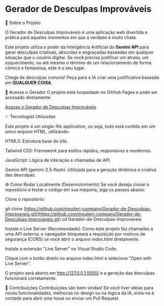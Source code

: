 # Gerador de Desculpas Improváveis
🚀 Sobre o Projeto

O Gerador de Desculpas Improváveis é uma aplicação web divertida e prática para aqueles momentos em que a verdade é muito chata.

Este projeto utiliza o poder da Inteligência Artificial do **Gemini API** para gerar desculpas criativas, absurdas e engraçadas baseadas em qualquer situação que o usuário digitar. Se você precisa justificar um atraso, um esquecimento, ou até mesmo o término de um relacionamento de forma cômica e fantasiosa, este é o seu lugar.

Chega de desculpas comuns! Peça para a IA criar uma justificativa baseada em **QUALQUER COISA**.

🔗 Acesse o Gerador
O projeto está hospedado no GitHub Pages e pode ser acessado diretamente:

[Acesse o Gerador de Desculpas Improváveis](https://moulieri-company.github.io/Gerador-de-Desculpas-Improvaveis/)

✨ Tecnologias Utilizadas

Este projeto é um single-file application, ou seja, tudo está contido em um único arquivo HTML, utilizando:

HTML5: Estrutura base do site.

Tailwind CSS: Framework para estilos rápidos, responsivos e modernos.

JavaScript: Lógica de interação e chamadas de API.

Gemini API (gemini-2.5-flash): Utilizada para a geração dinâmica e criativa das desculpas.

⚙️ Como Rodar Localmente (Desenvolvimento)
Se você deseja clonar o repositório e testar o código em sua máquina, siga os passos abaixo:

Clone o repositório:

git clone [https://github.com/moulieri-company/Gerador-de-Desculpas-Improvaveis.git](https://github.com/moulieri-company/Gerador-de-Desculpas-Improvaveis.git)
cd Gerador-de-Desculpas-Improvaveis

Instale o Live Server (Recomendado):
Como este projeto faz chamadas a uma API externa, o navegador bloqueará a requisição por motivos de segurança (CORS) se você abrir o arquivo index.html diretamente.

Instale a extensão "Live Server" no Visual Studio Code.

Clique com o botão direito no arquivo index.html e selecione "Open with Live Server".

O projeto será aberto em http://127.0.0.1:5500/ e a geração das desculpas funcionará corretamente.

🤝 Contribuições
Contribuições são bem-vindas! Se você tiver ideias para novas funcionalidades, melhorias no design ou na lógica da IA, sinta-se à vontade para abrir uma Issue ou enviar um Pull Request.
